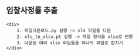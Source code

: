 ## 입찰사정률 추출
	<div>
		1. 파일다운로드.py 실행 -> xls 파일들 다운
		2. xls_to_xlsx.pt 실행 -> 파일 형식을 xlsx로 변환
		3. 다운된 여러 xlsx 파일들을 하나의 파일로 합치기
	</div>
